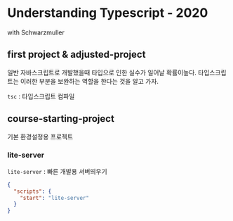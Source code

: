 # Understanding Typescript - 2020

with Schwarzmuller

## first project & adjusted-project

일반 자바스크립트로 개발했을때 타입으로 인한 실수가 일어날 확률이높다. 타입스크립트는 이러한 부분을 보완하는 역할을 한다는 것을 알고 가자.

`tsc` : 타입스크립트 컴파일

## course-starting-project

기본 환경설정용 프로젝트

### lite-server

`lite-server` : 빠른 개발용 서버띄우기

```json
{
  "scripts": {
    "start": "lite-server"
  }
}
```
